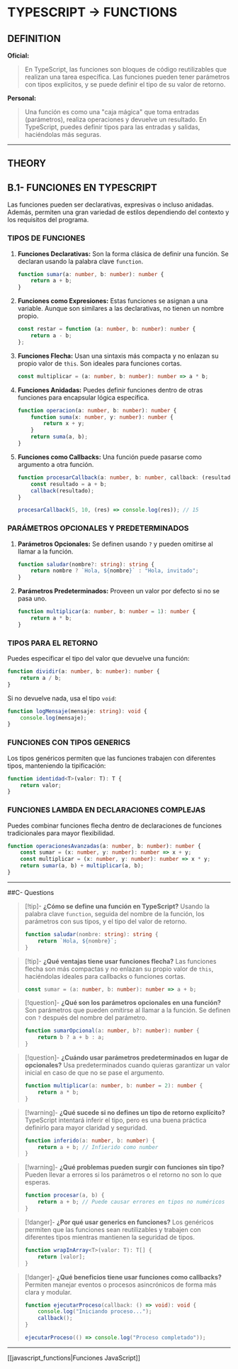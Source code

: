 # TYPESCRIPT -> FUNCTIONS
## DEFINITION

**Oficial:**
> En TypeScript, las funciones son bloques de código reutilizables que realizan una tarea específica. Las funciones pueden tener parámetros con tipos explícitos, y se puede definir el tipo de su valor de retorno.

**Personal:**
> Una función es como una "caja mágica" que toma entradas (parámetros), realiza operaciones y devuelve un resultado. En TypeScript, puedes definir tipos para las entradas y salidas, haciéndolas más seguras.

---

## THEORY

## B.1- FUNCIONES EN TYPESCRIPT

Las funciones pueden ser declarativas, expresivas o incluso anidadas. Además, permiten una gran variedad de estilos dependiendo del contexto y los requisitos del programa.

### **TIPOS DE FUNCIONES**

1. **Funciones Declarativas:**
   Son la forma clásica de definir una función. Se declaran usando la palabra clave `function`.
   ```ts
   function sumar(a: number, b: number): number {
       return a + b;
   }
   ```

2. **Funciones como Expresiones:**
   Estas funciones se asignan a una variable. Aunque son similares a las declarativas, no tienen un nombre propio.
   ```ts
   const restar = function (a: number, b: number): number {
       return a - b;
   };
   ```

3. **Funciones Flecha:**
   Usan una sintaxis más compacta y no enlazan su propio valor de `this`. Son ideales para funciones cortas.
   ```ts
   const multiplicar = (a: number, b: number): number => a * b;
   ```

4. **Funciones Anidadas:**
   Puedes definir funciones dentro de otras funciones para encapsular lógica específica.
   ```ts
   function operacion(a: number, b: number): number {
       function suma(x: number, y: number): number {
           return x + y;
       }
       return suma(a, b);
   }
   ```

5. **Funciones como Callbacks:**
   Una función puede pasarse como argumento a otra función.
   ```ts
   function procesarCallback(a: number, b: number, callback: (resultado: number) => void): void {
       const resultado = a + b;
       callback(resultado);
   }

   procesarCallback(5, 10, (res) => console.log(res)); // 15
   ```

### **PARÁMETROS OPCIONALES Y PREDETERMINADOS**

1. **Parámetros Opcionales:** Se definen usando `?` y pueden omitirse al llamar a la función.
   ```ts
   function saludar(nombre?: string): string {
       return nombre ? `Hola, ${nombre}` : "Hola, invitado";
   }
   ```

2. **Parámetros Predeterminados:** Proveen un valor por defecto si no se pasa uno.
   ```ts
   function multiplicar(a: number, b: number = 1): number {
       return a * b;
   }
   ```

### **TIPOS PARA EL RETORNO**
Puedes especificar el tipo del valor que devuelve una función:
```ts
function dividir(a: number, b: number): number {
    return a / b;
}
```

Si no devuelve nada, usa el tipo `void`:
```ts
function logMensaje(mensaje: string): void {
    console.log(mensaje);
}
```

### **FUNCIONES CON TIPOS GENERICS**
Los tipos genéricos permiten que las funciones trabajen con diferentes tipos, manteniendo la tipificación:
```ts
function identidad<T>(valor: T): T {
    return valor;
}
```

### **FUNCIONES LAMBDA EN DECLARACIONES COMPLEJAS**
Puedes combinar funciones flecha dentro de declaraciones de funciones tradicionales para mayor flexibilidad.
```ts
function operacionesAvanzadas(a: number, b: number): number {
    const sumar = (x: number, y: number): number => x + y;
    const multiplicar = (x: number, y: number): number => x * y;
    return sumar(a, b) + multiplicar(a, b);
}
```

---

##C- Questions

> [!tip]- **¿Cómo se define una función en TypeScript?**
> Usando la palabra clave `function`, seguida del nombre de la función, los parámetros con sus tipos, y el tipo del valor de retorno.
> ```ts
> function saludar(nombre: string): string {
>     return `Hola, ${nombre}`;
> }
> ```

> [!tip]- **¿Qué ventajas tiene usar funciones flecha?**
> Las funciones flecha son más compactas y no enlazan su propio valor de `this`, haciéndolas ideales para callbacks o funciones cortas.
> ```ts
> const sumar = (a: number, b: number): number => a + b;
> ```

> [!question]- **¿Qué son los parámetros opcionales en una función?**
> Son parámetros que pueden omitirse al llamar a la función. Se definen con `?` después del nombre del parámetro.
> ```ts
> function sumarOpcional(a: number, b?: number): number {
>     return b ? a + b : a;
> }
> ```

> [!question]- **¿Cuándo usar parámetros predeterminados en lugar de opcionales?**
> Usa predeterminados cuando quieras garantizar un valor inicial en caso de que no se pase el argumento.
> ```ts
> function multiplicar(a: number, b: number = 2): number {
>     return a * b;
> }
> ```

> [!warning]- **¿Qué sucede si no defines un tipo de retorno explícito?**
> TypeScript intentará inferir el tipo, pero es una buena práctica definirlo para mayor claridad y seguridad.
> ```ts
> function inferido(a: number, b: number) {
>     return a + b; // Infierido como number
> }
> ```

> [!warning]- **¿Qué problemas pueden surgir con funciones sin tipo?**
> Pueden llevar a errores si los parámetros o el retorno no son lo que esperas.
> ```ts
> function procesar(a, b) {
>     return a + b; // Puede causar errores en tipos no numéricos
> }
> ```

> [!danger]- **¿Por qué usar generics en funciones?**
> Los genéricos permiten que las funciones sean reutilizables y trabajen con diferentes tipos mientras mantienen la seguridad de tipos.
> ```ts
> function wrapInArray<T>(valor: T): T[] {
>     return [valor];
> }
> ```

> [!danger]- **¿Qué beneficios tiene usar funciones como callbacks?**
> Permiten manejar eventos o procesos asincrónicos de forma más clara y modular.
> ```ts
> function ejecutarProceso(callback: () => void): void {
>     console.log("Iniciando proceso...");
>     callback();
> }
>
> ejecutarProceso(() => console.log("Proceso completado"));
> ```
- - - 
[[javascript_functions|Funciones JavaScript]] 